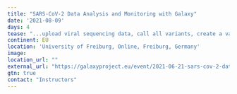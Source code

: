```yaml
---
title: "SARS-CoV-2 Data Analysis and Monitoring with Galaxy"
date: '2021-08-09'
days: 4
tease: "...upload viral sequencing data, call all variants, create a variety of reports and create consensus alignments..."
continent: EU
location: 'University of Freiburg, Online, Freiburg, Germany'
image: 
location_url: ""
external_url: "https://galaxyproject.eu/event/2021-06-21-sars-cov-2-data-analysis-monitoring-training/"
gtn: true
contact: "Instructors"
---
```

